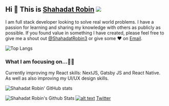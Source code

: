 ## Hi 👋 This is [Shahadat Robin](https://robin-s-portfolio.web.app/)  ![](https://komarev.com/ghpvc/?username=Sh-robin025&color=blue)

I am full stack developer looking to solve real world problems. I have a passion for learning and sharing my knowledge with others as publicly as possible. If you found value in something I have created, please feel free to give me a shout out [@ShahadatRobin3](https://twitter.com/ShahadatRobin3) or give some ♥ on [Email](sh.robin025@gmail.com).

![Top Langs](https://github-readme-stats.vercel.app/api/top-langs/?username=Sh-robin025&theme=synthwave "Shahadat Robin's Top Languages Card")

### What I am focusing on...👨‍💻
Currently improving my React skills: NextJS, Gatsby JS and React Native. As well as also improving my UI/UX design skills.

![Shahadat Robin' GitHub stats](https://github-readme-stats.vercel.app/api?username=Sh-robin025&theme=synthwave&show_icons=true&count_private=true "Shahadat Robin's GutHub Stats")

<img align="left" alt="Shahadat Robin's Github Stats" src="https://github-readme-stats.vercel.app/api?username=Sh-robin025&theme=synthwave&show_icons=true&hide_border=true" />

<a href="https://www.linkedin.com/in/sh-robin025/"> ![alt text](https://img.shields.io/badge/-LinkedIn-0e76a8?style=plastic&logo=linkedIn)</a>
<a class="icon-twitter social-button color" href="https://www.linkedin.com/in/sh-robin025/">Twitter</a>

<!-- Here are some ideas to get you started:  Feel free to reach out in case you want to just get in touch also.

- 🔭 I’m currently learning at -- Programing-hero
- 🌱 I’m currently learning -- MERN stack
- 💬 Ask me about -- anything
- 📫 How to reach me ? -- social media
- 😄 Pronouns -- he/him
- ⚡ Fun fact -- i am half finish ! -->


